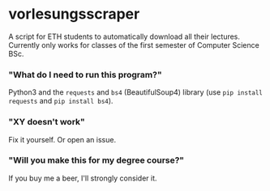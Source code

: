 # vorlesungsscraper
A script for ETH students to automatically download all their lectures.
Currently only works for classes of the first semester of Computer Science BSc.

### "What do I need to run this program?"
Python3 and the `requests` and `bs4` (BeautifulSoup4) library (use `pip install requests` and `pip install bs4`).

### "XY doesn't work"
Fix it yourself. Or open an issue.

### "Will you make this for my degree course?"
If you buy me a beer, I'll strongly consider it.